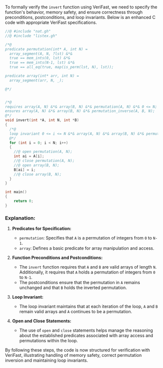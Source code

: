 To formally verify the `invert` function using VeriFast, we need to specify the function's behavior, memory safety, and ensure correctness through preconditions, postconditions, and loop invariants. Below is an enhanced C code with appropriate VeriFast specifications.

```c
//@ #include "nat.gh"
//@ #include "listex.gh"

/*@
predicate permutation(int* A, int N) =
  array_segment(A, N, ?lst) &*&
  true == mem_ints(0, lst) &*&
  true == mem_ints(N-1, lst) &*&
  true == all_eq(true, map(is_perm(lst, N), lst)); 

predicate array(int* arr, int N) = 
  array_segment(arr, N, _);

@*/


/*@
requires array(A, N) &*& array(B, N) &*& permutation(A, N) &*& 0 <= N;
ensures array(A, N) &*& array(B, N) &*& permutation_inverse(A, B, N);
@*/
void invert(int *A, int N, int *B)
{
  /*@
  loop invariant 0 <= i <= N &*& array(A, N) &*& array(B, N) &*& permutation(A, N);
  @*/
  for (int i = 0; i < N; i++)
  {
    //@ open permutation(A, N);
    int ai = A[i];
    //@ close permutation(A, N);
    //@ open array(B, N);
    B[ai] = i;
    //@ close array(B, N);
  }  
}

int main()
{
    return 0;
}
```

### Explanation:

1. **Predicates for Specification:**
   - `permutation`: Specifies that `A` is a permutation of integers from `0` to `N-1`.
   - `array`: Defines a basic predicate for array manipulation and access.

2. **Function Preconditions and Postconditions:**
   - The `invert` function requires that `A` and `B` are valid arrays of length `N`. Additionally, it requires that `A` holds a permutation of integers from `0` to `N-1`.
   - The postconditions ensure that the permutation in `A` remains unchanged and that `B` holds the inverted permutation.

3. **Loop Invariant:**
   - The loop invariant maintains that at each iteration of the loop, `A` and `B` remain valid arrays and `A` continues to be a permutation.

4. **Open and Close Statements:**
   - The use of `open` and `close` statements helps manage the reasoning about the established predicates associated with array access and permutations within the loop.

By following these steps, the code is now structured for verification with VeriFast, illustrating handling of memory safety, correct permutation inversion and maintaining loop invariants.
